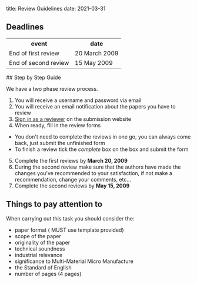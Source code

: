 title: Review Guidelines
date: 2021-03-31

##  Deadlines


<table class="info" style="width:100%;">
<tr><th>event</th><th>date</th></tr>
<tr class="dark  current"><td>End of first review</td><td>20 March 2009</td></tr> 
<tr class="dark"><td>End of second review</td><td>15 May 2009</td></tr> 
</table>
<!--break-->
##  Step by Step Guide


We have a two phase review process. 

1. You will receive a username and password via email
2. You will receive an email notification about the papers you have to review
3. [Sign in as a reviewer](http://conference.4m-association.org/review/signin.php) on the submission website
4. When ready, fill in the review forms
 * You don't need to complete the reviews in one go, you can always come back, just submit the unfinished form
 * To finish a review tick the *complete* box on the box and submit the form
5. Complete the first reviews by **March 20, 2009** 
6. During the second review make sure that the authors have made the changes you've recommended to your satisfaction, if not make a recommendation, change your comments, etc...
7. Complete the second reviews by **May 15, 2009**

##  Things to pay attention to


When carrying out this task you should consider the:

* paper format ( MUST use template provided)
* scope of the paper
* originality of the paper
* technical soundness
* industrial relevance
* significance to Multi-Material Micro Manufacture
* the Standard of English
* number of pages (4 pages)